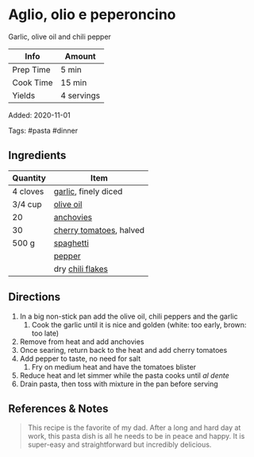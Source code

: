# Aglio, olio e peperoncino

Garlic, olive oil and chili pepper

| Info      | Amount     |
| --------- | ---------- |
| Prep Time | 5 min      |
| Cook Time | 15 min     |
| Yields    | 4 servings |

Added: 2020-11-01

Tags: #pasta #dinner

## Ingredients

| Quantity | Item                                                          |
| -------- | ------------------------------------------------------------- |
| 4 cloves | [garlic](../_ingredients/garlic.md), finely diced             |
| 3/4 cup  | [olive oil](../_ingredients/olive%20oil.md)                   |
| 20       | [anchovies](../_ingredients/anchovies.md)                     |
| 30       | [cherry tomatoes](../_ingredients/cherry%20tomato.md), halved |
| 500 g    | [spaghetti](../_ingredients/spaghetti.md)                     |
|          | [pepper](../_ingredients/pepper.md)                           |
|          | dry [chili flakes](../_ingredients/chili-flakes.md)           |

## Directions

1. In a big non-stick pan add the olive oil, chili peppers and the garlic
    1. Cook the garlic until it is nice and golden (white: too early, brown: too late)
2. Remove from heat and add anchovies
3. Once searing, return back to the heat and add cherry tomatoes
4. Add pepper to taste, no need for salt
    1. Fry on medium heat and have the tomatoes blister
5. Reduce heat and let simmer while the pasta cooks until _al dente_
6. Drain pasta, then toss with mixture in the pan before serving

## References & Notes

[^1]: Original recipe: Giacomo Grillo
> This recipe is the favorite of my dad.
> After a long and hard day at work, this pasta dish is all he needs to be in peace and happy.
> It is super-easy and straightforward but incredibly delicious.

[^2]: The sauce takes minutes to prepare so bring the water to the boil.
Do not add a lot of salt to the water since the sauce is a little strong on seasoning.

[^3]: **The reaction after adding the anchovies is pretty violent, so add them and with a wooden spoon and melt them with the heat off**

[^4]: You can prepare a little fancy garnish by toasting some breadcrumbs and fresh parsley in a non-stick pan until breadcrumbs are golden brown.
Once you serve the pasta sprinkle some breadcrumbs on the pasta.
